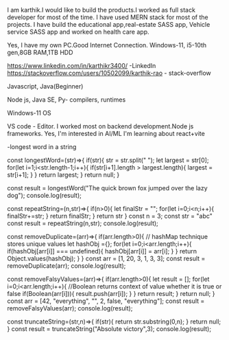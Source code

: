 I am karthik.I would like to build the products.I worked as full stack developer for most of the time. I have used MERN stack for most of the projects. I have build the educational app,real-estate SASS app, Vehicle service SASS app and worked on health care app.

Yes, I have my own PC.Good Internet Connection. Windows-11, i5-10th gen,8GB RAM,1TB HDD

https://www.linkedin.com/in/karthikr3400/ -LinkedIn
https://stackoverflow.com/users/10502099/karthik-rao - stack-overflow

Javascript, Java(Beginner)

Node js, Java SE, Py- compilers, runtimes

Windows-11 OS

VS code - Editor.
I worked most on backend development.Node js frameworks.
Yes, I'm interested in AI/ML
I'm learning about react+vite

-longest word in a string

const longestWord=(str)=>{
if(str){
str = str.split(" ");
let largest = str[0];
for(let i=1;i<str.length-1;i++){
if(str[i+1].length > largest.length){
largest = str[i+1];
}
}
return largest;
}
return null;
}

const result = longestWord("The quick brown fox jumped over the lazy dog");
console.log(result);

const repeatString=(n,str)=>{
if(n>0){
let finalStr = "";
for(let i=0;i<n;i++){
finalStr+=str;
}
return finalStr;
}
return str
}
const n = 3;
const str = "abc"
const result = repeatString(n,str);
console.log(result);

const removeDuplicate=(arr)=>{
if(arr.length>0){
// hashMap technique stores unique values
let hashObj ={};
for(let i=0;i<arr.length;i++){
if(hashObj[arr[i]] === undefined){
hashObj[arr[i]] = arr[i];
}
}
return Object.values(hashObj);
}
}
const arr = [1, 20, 3, 1, 3, 3];
const result = removeDuplicate(arr);
console.log(result);

const removeFalsyValues=(arr)=>{
if(arr.length>0){
let result = [];
for(let i=0;i<arr.length;i++){
//Boolean returns context of value whether it is true or false
if(Boolean(arr[i])){
result.push(arr[i]);
}
}
return result;
}
return null;
}
const arr = [42, "everything", "", 2, false, "everything"];
const result = removeFalsyValues(arr);
console.log(result);

const truncateString=(str,n)=>{
if(str){
return str.substring(0,n);
}
return null;
}
const result = truncateString("Absolute victory",3);
console.log(result);

